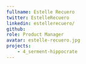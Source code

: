 ```yaml
---
fullname: Estelle Recuero
twitter: EstelleRecuero
linkedin: estellerecuero/
github:
role: Product Manager
avatar: estelle-recuero.jpg
projects:
    - 4_serment-hippocrate
---
```

